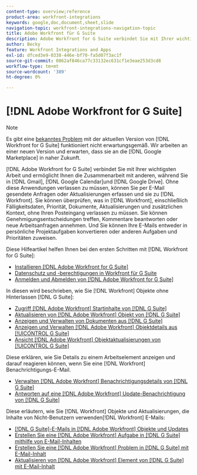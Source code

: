 ```yaml
---
content-type: overview;reference
product-area: workfront-integrations
keywords: google,doc,document,sheet,slide
navigation-topic: workfront-integrations-navigation-topic
title: Adobe Workfront für G Suite
description: Adobe Workfront for G Suite verbindet Sie mit Ihrer wichtigsten Arbeit und ermöglicht Ihnen die Zusammenarbeit mit anderen, während Sie in Gmail, Google Calendar und Google Drive bleiben. Ohne diese Anwendungen verlassen zu müssen, können Sie per E-Mail gesendete Anfragen oder Aktualisierungen erfassen und sie zu Workfront hinzufügen. Sie können überprüfen, was in Workfront geschieht, einschließlich Fälligkeitsdaten, Priorität, Dokumenten, Aktualisierungen und zusätzlichen Kontexten, ohne das Kontrollkästchen verlassen zu müssen. Sie können Genehmigungsentscheidungen treffen, Kommentare beantworten oder neue Arbeitsanfragen annehmen. Und Sie können Ihre E-Mails entweder in persönliche Projektaufgaben konvertieren oder anderen Aufgaben und Prioritäten zuweisen.
author: Becky
feature: Workfront Integrations and Apps
exl-id: dfced3e9-0338-446e-bf70-fa5d07f3ac1f
source-git-commit: 0862af846ca77c33132ec631cf1e3eae253d3cd8
workflow-type: tm+mt
source-wordcount: '389'
ht-degree: 0%

---
```


# [!DNL Adobe Workfront for G Suite]

>[!NOTE]
>
>Es gibt eine [bekanntes Problem](https://experienceleague.adobe.com/docs/workfront-known-issues/issues/new-workfront-experience/wf-current/wf-integrations-error-when-opening-wf-for-gsuite.html?lang=en) mit der aktuellen Version von [!DNL Workfront for G Suite] funktioniert nicht erwartungsgemäß. Wir arbeiten an einer neuen Version und erwarten, dass sie an die [!DNL Google Marketplace] in naher Zukunft.

[!DNL Adobe Workfront for G Suite] verbindet Sie mit Ihrer wichtigsten Arbeit und ermöglicht Ihnen die Zusammenarbeit mit anderen, während Sie in [!DNL Gmail], [!DNL Google Calendar]und [!DNL Google Drive]. Ohne diese Anwendungen verlassen zu müssen, können Sie per E-Mail gesendete Anfragen oder Aktualisierungen erfassen und sie zu [!DNL Workfront]. Sie können überprüfen, was in [!DNL Workfront], einschließlich Fälligkeitsdaten, Priorität, Dokumente, Aktualisierungen und zusätzlichen Kontext, ohne Ihren Posteingang verlassen zu müssen. Sie können Genehmigungsentscheidungen treffen, Kommentare beantworten oder neue Arbeitsanfragen annehmen. Und Sie können Ihre E-Mails entweder in persönliche Projektaufgaben konvertieren oder anderen Aufgaben und Prioritäten zuweisen.

Diese Hilfeartikel helfen Ihnen bei den ersten Schritten mit [!DNL Workfront for G Suite]:

* [Installieren [!DNL Adobe Workfront for G Suite]](../../workfront-integrations-and-apps/workfront-for-g-suite/install-workfront-for-gsuite.md)
* [Datenschutz und -berechtigungen in Workfront für G Suite](../../workfront-integrations-and-apps/workfront-for-g-suite/privacy-and-permissions-in-g-suite.md)
* [Anmelden und Abmelden von [!DNL Adobe Workfront for G Suite]](../../workfront-integrations-and-apps/workfront-for-g-suite/log-in-and-out-wf-for-gsuite.md)

In diesen wird beschrieben, wie Sie [!DNL Workfront] Objekte ohne Hinterlassen [!DNL G Suite]:

* [Zugriff [!DNL Adobe Workfront] Startinhalte von [!DNL G Suite]](../../workfront-integrations-and-apps/workfront-for-g-suite/access-wf-home-content-from-g-suite.md)
* [Aktualisieren von [!DNL Adobe Workfront] Objekt von [!DNL G Suite]](../../workfront-integrations-and-apps/workfront-for-g-suite/update-a-workfront-object-in-gsuite.md)
* [Anzeigen und Verwalten von Dokumenten aus [!DNL G Suite]](../../workfront-integrations-and-apps/workfront-for-g-suite/view-and-manage-documents-in-gsuite.md)
* [Anzeigen und Verwalten [!DNL Adobe Workfront] Objektdetails aus [!UICONTROL G Suite]](../../workfront-integrations-and-apps/workfront-for-g-suite/view-manage-work-item-details-in-gsuite.md)
* [Ansicht [!DNL Adobe Workfront] Objektaktualisierungen von [!UICONTROL G Suite]](../../workfront-integrations-and-apps/workfront-for-g-suite/view-object-updates-in-gsuite.md)

Diese erklären, wie Sie Details zu einem Arbeitselement anzeigen und darauf reagieren können, wenn Sie eine [!DNL Workfront] Benachrichtigungs-E-Mail.

* [Verwalten [!DNL Adobe Workfront] Benachrichtigungsdetails von [!DNL G Suite]](../../workfront-integrations-and-apps/workfront-for-g-suite/manage-wf-email-notification-details-in-gsuite.md)
* [Antworten auf eine [!DNL Adobe Workfront] Update-Benachrichtigung von [!DNL G Suite]](../../workfront-integrations-and-apps/workfront-for-g-suite/reply-to-wf-update-notification-from-gsuite.md)

Diese erläutern, wie Sie [!DNL Workfront] Objekte und Aktualisierungen, die Inhalte von Nicht-Benutzern verwenden[!DNL Workfront] E-Mails:

* [[!DNL G Suite]-E-Mails in [!DNL Adobe Workfront] Objekte und Updates](../../workfront-integrations-and-apps/workfront-for-g-suite/turn-gsuite-emails-into-wf-objects-and-updates.md)
* [Erstellen Sie eine [!DNL Adobe Workfront] Aufgabe in [!DNL G Suite] mithilfe von E-Mail-Inhalten](../../workfront-integrations-and-apps/workfront-for-g-suite/create-wf-task-in-gsuite-using-email-content.md)
* [Erstellen Sie eine [!DNL Adobe Workfront] Problem in [!DNL G Suite] mit E-Mail-Inhalt](../../workfront-integrations-and-apps/workfront-for-g-suite/create-wf-issue-in-g-suite-using-email-content.md)
* [Aktualisieren von [!DNL Adobe Workfront] Element von [!DNL G Suite] mit E-Mail-Inhalt](../../workfront-integrations-and-apps/workfront-for-g-suite/update-wf-item-using-email-content.md)
